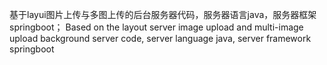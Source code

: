 基于layui图片上传与多图上传的后台服务器代码，服务器语言java，服务器框架springboot；
Based on the layout server image upload and multi-image upload background server code, server language java, server framework springboot